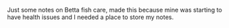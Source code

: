 Just some notes on Betta fish care, made this because mine was starting to have health issues and I needed a place to store my notes.
